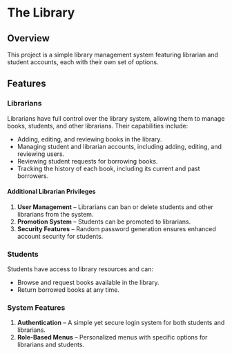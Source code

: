 # The Library

## Overview
This project is a simple library management system featuring librarian and student accounts, each with their own set of options.

## Features

### Librarians
Librarians have full control over the library system, allowing them to manage books, students, and other librarians. Their capabilities include:
- Adding, editing, and reviewing books in the library.
- Managing student and librarian accounts, including adding, editing, and reviewing users.
- Reviewing student requests for borrowing books.
- Tracking the history of each book, including its current and past borrowers.

#### Additional Librarian Privileges
1. **User Management** – Librarians can ban or delete students and other librarians from the system.
2. **Promotion System** – Students can be promoted to librarians.
3. **Security Features** – Random password generation ensures enhanced account security for students.

### Students
Students have access to library resources and can:
- Browse and request books available in the library.
- Return borrowed books at any time.

### System Features
1. **Authentication** – A simple yet secure login system for both students and librarians.
2. **Role-Based Menus** – Personalized menus with specific options for librarians and students.

